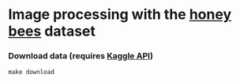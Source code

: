 # Image processing with the [honey bees](https://www.kaggle.com/jenny18/honey-bee-annotated-images) dataset

### Download data (requires [Kaggle API](https://github.com/Kaggle/kaggle-api))
```
make download
```
